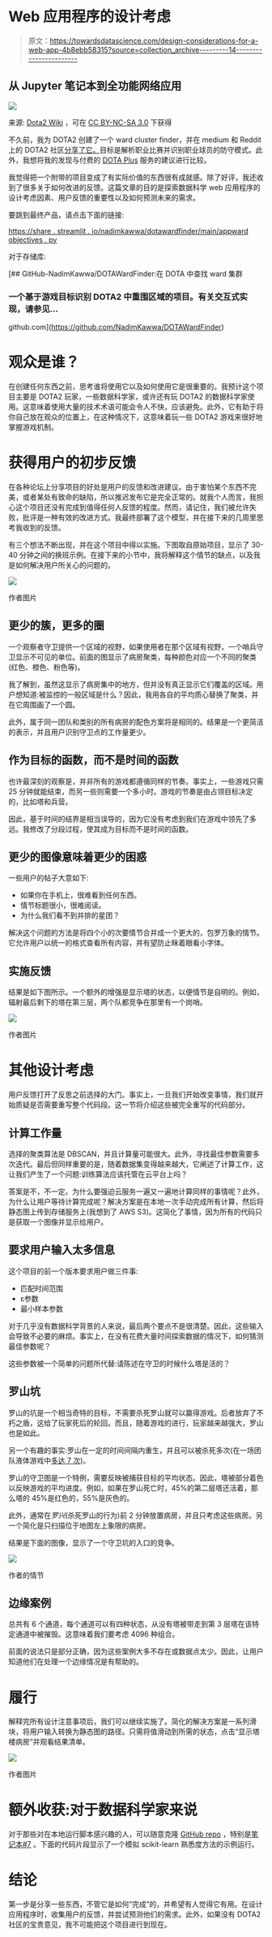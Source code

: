 # Web 应用程序的设计考虑

> 原文：<https://towardsdatascience.com/design-considerations-for-a-web-app-4b8ebb58315?source=collection_archive---------14----------------------->

## 从 Jupyter 笔记本到全功能网络应用

![](img/90159432b7943762e68cc53c5d908f60.png)

来源: [Dota2 Wiki](https://dota2.fandom.com/wiki/Custom_Wards) ，可在 [CC BY-NC-SA 3.0](https://www.fandom.com/licensing) 下获得

不久前，我为 DOTA2 创建了一个 ward cluster finder，并在 medium 和 Reddit 上的 DOTA2 社区[分享了它](https://www.reddit.com/r/DotA2/comments/q021rw/i_analyzed_where_pro_players_place_wards/?utm_source=share&utm_medium=web2x&context=3)[。](/where-to-place-wards-in-dota2-84f534b9b64e)目标是解析职业比赛并识别职业球员的防守模式。此外，我想将我的发现与付费的 [DOTA Plus](https://www.dota2.com/plus) 服务的建议进行比较。

我觉得把一个附带的项目变成了有实际价值的东西很有成就感。除了好评，我还收到了很多关于如何改进的反馈。这篇文章的目的是探索数据科学 web 应用程序的设计考虑因素、用户反馈的重要性以及如何预测未来的需求。

要跳到最终产品，请点击下面的链接:

[https://share . streamlit . io/nadimkawwa/dotawardfinder/main/appward objectives . py](https://share.streamlit.io/nadimkawwa/dotawardfinder/main/appWardObjectives.py)

对于存储库:

[](https://github.com/NadimKawwa/DOTAWardFinder) [## GitHub-NadimKawwa/DOTAWardFinder:在 DOTA 中查找 ward 集群

### 一个基于游戏目标识别 DOTA2 中重围区域的项目。有关交互式实现，请参见…

github.com](https://github.com/NadimKawwa/DOTAWardFinder) 

# 观众是谁？

在创建任何东西之前，思考谁将使用它以及如何使用它是很重要的。我预计这个项目主要是 DOTA2 玩家，一些数据科学家，或许还有玩 DOTA2 的数据科学家使用。这意味着使用大量的技术术语可能会令人不快，应该避免。此外，它有助于将你自己放在观众的位置上，在这种情况下，这意味着玩一些 DOTA2 游戏来很好地掌握游戏机制。

# 获得用户的初步反馈

在各种论坛上分享项目的好处是用户的反馈和改进建议。由于害怕某个东西不完美，或者某处有致命的缺陷，所以推迟发布它是完全正常的。就我个人而言，我担心这个项目还没有完成到值得任何人反馈的程度。然而，请记住，我们被允许失败，批评是一种有效的改进方式。我最终部署了这个模型，并在接下来的几周里思考我收到的反馈。

有三个想法不断出现，并在这个项目中得以实施。下图取自原始项目，显示了 30-40 分钟之间的换班示例。在接下来的小节中，我将解释这个情节的缺点，以及我是如何解决用户所关心的问题的。

![](img/acddee992afff6ea0bca57b14d1b99be.png)

作者图片

## 更少的簇，更多的圈

一个观察者守卫提供一个区域的视野，如果使用者在那个区域有视野，一个哨兵守卫显示不可见的单位。前面的图显示了病房聚类，每种颜色对应一个不同的聚类(红色、橙色、粉色等)。

我了解到，虽然这显示了病房集中的地方，但并没有真正显示它们覆盖的区域。用户想知道:被监控的一般区域是什么？因此，我用各自的平均质心替换了聚类，并在它周围画了一个圆。

此外，属于同一团队和类别的所有病房的配色方案将是相同的。结果是一个更简洁的表示，并且用户识别守卫点的工作量更少。

## 作为目标的函数，而不是时间的函数

也许最深刻的观察是，并非所有的游戏都遵循同样的节奏。事实上，一些游戏只需 25 分钟就能结束，而另一些则需要一个多小时。游戏的节奏是由占领目标决定的，比如塔和兵营。

因此，基于时间的结界是相当误导的，因为它没有考虑到我们在游戏中领先了多远。我修改了分段过程，使其成为目标而不是时间的函数。

## 更少的图像意味着更少的困惑

一些用户的帖子大意如下:

*   如果你在手机上，很难看到任何东西。
*   情节标题很小，很难阅读。
*   为什么我们看不到并排的星团？

解决这个问题的方法是将四个小的次要情节合并成一个更大的，包罗万象的情节。它允许用户以统一的格式查看所有内容，并有望防止眯着眼看小字体。

## 实施反馈

结果是如下图所示。一个额外的增强是显示塔的状态，以便情节是自明的。例如，辐射最后剩下的塔在第三层，两个队都竞争在那里有一个岗哨。

![](img/bc14d92a3ba5653ae24f7998474077d8.png)

作者图片

# 其他设计考虑

用户反馈打开了反思之前选择的大门。事实上，一旦我们开始改变事情，我们就开始质疑是否需要重写整个代码段。这一节将介绍这些被完全重写的代码部分。

## 计算工作量

选择的聚类算法是 DBSCAN，并且计算量可能很大。此外，寻找最佳参数需要多次迭代。最后但同样重要的是，随着数据集变得越来越大，它阐述了计算工作，这让我们产生了一个问题:训练算法应该托管在云平台上吗？

答案是不，不一定。为什么要强迫云服务一遍又一遍地计算同样的事情呢？此外，为什么让用户等待计算完成呢？解决方案是在本地一次手动完成所有计算，然后将静态图上传到存储服务上(我想到了 AWS S3)。这简化了事情，因为所有的代码只是获取一个图像并显示给用户。

## 要求用户输入太多信息

这个项目的前一个版本要求用户做三件事:

*   匹配时间范围
*   ε参数
*   最小样本参数

对于几乎没有数据科学背景的人来说，最后两个要点不是很清楚。因此，这些输入会导致不必要的麻烦。事实上，在没有花费大量时间探索数据的情况下，如何猜测最佳参数呢？

这些参数被一个简单的问题所代替:请陈述在守卫的时候什么塔是活的？

## 罗山坑

罗山的坑是一个相当奇特的目标，不需要杀死罗山就可以赢得游戏。后者放弃了不朽之盾，这给了玩家死后的轮回。而且，随着游戏的进行，玩家越来越强大，罗山也是如此。

另一个有趣的事实:罗山在一定的时间间隔内重生，并且可以被杀死多次(在一场团队液体游戏中[多达 7 次](https://www.opendota.com/matches/6080190774))。

罗山的守卫图是一个特例，需要反映被捕获目标的平均状态。因此，塔被部分着色以反映游戏的平均进度。例如，如果在罗山死亡时，45%的第二层塔还活着，那么塔的 45%是红色的，55%是灰色的。

此外，通常在*罗兴*(杀死罗山的行为)前 2 分钟放置病房，并且只考虑这些病房。另一个简化是只扫描位于地图左上象限的病房。

结果是下面的图像，显示了一个守卫坑的入口的竞争。

![](img/eda94ed74d925693affd91b0fb4b2177.png)

作者的情节

## 边缘案例

总共有 6 个通道，每个通道可以有四种状态，从没有塔被带走到第 3 层塔在该特定通道中被摧毁。这意味着我们要考虑 4096 种组合。

前面的说法只是部分正确，因为这些案例大多不存在或数据点太少。因此，让用户知道他们在处理一个边缘情况是有帮助的。

# 履行

解释完所有设计注意事项后，我们可以继续实施了。简化的解决方案是一系列滑块，将用户输入转换为静态图的路径。只需将值滑动到所需的状态，点击“显示塔楼病房”并观看结果清单。

![](img/129cfa13ca735e06448cf4655c64fa15.png)

作者图片

# 额外收获:对于数据科学家来说

对于那些对在本地运行脚本感兴趣的人，可以随意克隆 [GitHub repo](https://github.com/NadimKawwa/DOTAWardFinder) ，特别是[笔记本#7](https://github.com/NadimKawwa/DOTAWardFinder/blob/main/07_WardCircles.ipynb) 。下面的代码片段显示了一个模拟 scikit-learn 熟悉度方法的示例运行。

# 结论

第一步是分享一些东西，不管它是如何“完成”的，并希望有人觉得它有用。在设计应用程序时，收集用户的反馈，并尝试预测他们的需求。此外，如果没有 DOTA2 社区的宝贵意见，我不可能把这个项目进行到现在。